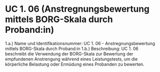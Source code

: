 # UC 1. 06 (Anstregnungsbewertung mittels BORG-Skala durch Proband:in)
1.a.) Name und Identifikationsnummer: UC 1. 06 - Anstregnungsbewertung mittels BORG-Skala durch Proband:in
1.b.) Beschreibung: UC 1. 06 beschreibt die Verwendung der BORG-Skala zur Bewertung der empfundenen Anstrengung während eines Leistungstests, um die körperliche Belastung oder Ermüdung eines Probanden zu bewerten.

